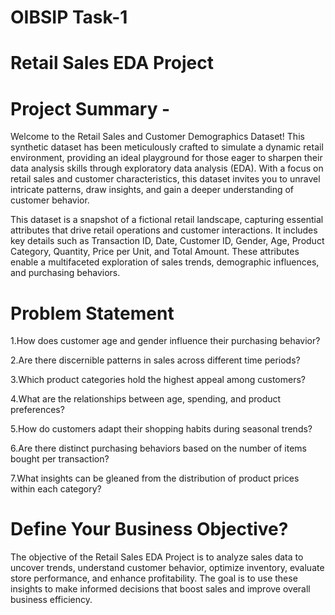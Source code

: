 # OIBSIP Task-1
# Retail Sales EDA Project
# Project Summary -

Welcome to the Retail Sales and Customer Demographics Dataset! This synthetic dataset has been meticulously crafted to simulate a dynamic retail environment, providing an ideal playground for those eager to sharpen their data analysis skills through exploratory data analysis (EDA). With a focus on retail sales and customer characteristics, this dataset invites you to unravel intricate patterns, draw insights, and gain a deeper understanding of customer behavior.

This dataset is a snapshot of a fictional retail landscape, capturing essential attributes that drive retail operations and customer interactions. It includes key details such as Transaction ID, Date, Customer ID, Gender, Age, Product Category, Quantity, Price per Unit, and Total Amount. These attributes enable a multifaceted exploration of sales trends, demographic influences, and purchasing behaviors.

# Problem Statement

1.How does customer age and gender influence their purchasing behavior?

2.Are there discernible patterns in sales across different time periods?

3.Which product categories hold the highest appeal among customers?

4.What are the relationships between age, spending, and product preferences?

5.How do customers adapt their shopping habits during seasonal trends?

6.Are there distinct purchasing behaviors based on the number of items bought per transaction?

7.What insights can be gleaned from the distribution of product prices within each category?

# Define Your Business Objective?

The objective of the Retail Sales EDA Project is to analyze sales data to uncover trends, understand customer behavior, optimize inventory, evaluate store performance, and enhance profitability. The goal is to use these insights to make informed decisions that boost sales and improve overall business efficiency.

